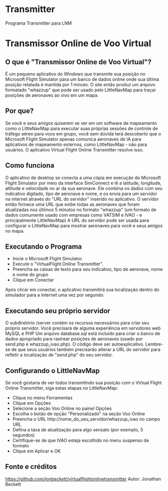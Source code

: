 # Transmitter
Programa Transmitter para LNM
# Transmissor Online de Voo Virtual

## O que é "Transmissor Online de Voo Virtual"?

É um pequeno aplicativo do Windows que transmite sua posição no Microsoft Flight Simulator para um banco de dados online onde sua última posição relatada é mantida por 1 minuto.
O site então produz um arquivo formatado "whazzup" que pode ser usado pelo LittleNavMap para traçar posições de aeronaves ao vivo em um mapa.

## Por que?

Se você e seus amigos quiserem se ver em um software de mapeamento como o LittleNavMap para executar suas próprias sessões de controle de tráfego aéreo para voos em grupo,
você sem dúvida terá descoberto que o Microsoft Flight Simulator apenas comunica aeronaves de IA para aplicativos de mapeamento externos, como LittleNavMap - não para usuários.
O aplicativo Virtual Flight Online Transmitter resolve isso.

## Como funciona
O aplicativo de desktop se conecta a uma cópia em execução do Microsoft Flight Simulator por meio da interface SimConnect e lê a latitude, longitude, altitude e velocidade no ar da sua aeronave.
Ele combina os dados com seu indicativo digitado, tipo de aeronave e nome, e os envia para um servidor na internet através do "URL do servidor" inserido no aplicativo.
O servidor então fornece uma URL que exibe todas as aeronaves que foram atualizadas nos últimos 5 minutos no formato "whazzup" 
(um formato de dados comumente usado com empresas como VATSIM e IVAO - e principalmente LittleNavMap)
A URL do servidor pode ser usada para configurar o LittleNavMap para mostrar aeronaves para você e seus amigos no mapa.

## Executando o Programa
* Inicie o Microsoft Flight Simulator.
* Execute o "VirtualFlight.Online Transmitter".
* Preencha as caixas de texto para seu indicativo, tipo de aeronave, nome e nome do grupo
* Clique em Conectar

Após clicar em conectar, o aplicativo transmitirá sua localização dentro do simulador para a internet uma vez por segundo.

## Executando seu próprio servidor
O subdiretório /server contém os recursos necessários para criar seu próprio servidor. Você precisará de alguma experiência em servidores web MySQL e PHP
Um arquivo database.sql está incluído para criar o banco de dados apropriado para rastrear posições de aeronaves (usado por send.php e whazzup_ivao.php). O código deve ser autoexplicativo.
Lembre-se de que seus usuários também precisarão alterar a URL do servidor para refletir a localização de "send.php" do seu servidor.

## Configurando o LittleNavMap

Se você gostaria de ver todos transmitindo sua posição com o Virtual Flight Online Transmitter, siga estas etapas no LittleNavMap:

* Clique no menu Ferramentas
* Clique em Opções
* Selecione a seção Voo Online no painel Opções
* Escolha o botão de opção "Personalizado" na seção Voo Online
* Preencha o URL http://nome_do_seu_servidor/whazzup_ivao no campo URL
* Defina a taxa de atualização para algo sensato (por exemplo, 5 segundos)
* Certifique-se de que IVAO esteja escolhido no menu suspenso de formato
* Clique em Aplicar e OK

## Fonte e créditos

https://github.com/jonbeckett/virtualflightonlinetransmitter
Autor: Jonathan Beckett
